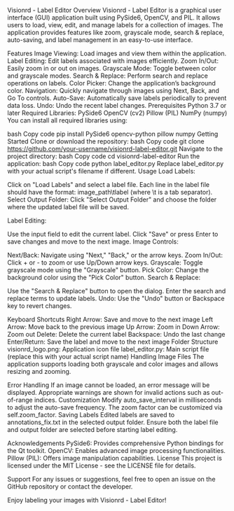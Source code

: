 Visionrd - Label Editor
Overview
Visionrd - Label Editor is a graphical user interface (GUI) application built using PySide6, OpenCV, and PIL. It allows users to load, view, edit, and manage labels for a collection of images. The application provides features like zoom, grayscale mode, search & replace, auto-saving, and label management in an easy-to-use interface.

Features
Image Viewing: Load images and view them within the application.
Label Editing: Edit labels associated with images efficiently.
Zoom In/Out: Easily zoom in or out on images.
Grayscale Mode: Toggle between color and grayscale modes.
Search & Replace: Perform search and replace operations on labels.
Color Picker: Change the application’s background color.
Navigation: Quickly navigate through images using Next, Back, and Go To controls.
Auto-Save: Automatically save labels periodically to prevent data loss.
Undo: Undo the recent label changes.
Prerequisites
Python 3.7 or later
Required Libraries:
PySide6
OpenCV (cv2)
Pillow (PIL)
NumPy (numpy)
You can install all required libraries using:

bash
Copy code
pip install PySide6 opencv-python pillow numpy
Getting Started
Clone or download the repository:
bash
Copy code
git clone https://github.com/your-username/visionrd-label-editor.git
Navigate to the project directory:
bash
Copy code
cd visionrd-label-editor
Run the application:
bash
Copy code
python label_editor.py
Replace label_editor.py with your actual script's filename if different.
Usage
Load Labels:

Click on "Load Labels" and select a label file.
Each line in the label file should have the format: image_path\tlabel (where \t is a tab separator).
Select Output Folder: Click "Select Output Folder" and choose the folder where the updated label file will be saved.

Label Editing:

Use the input field to edit the current label.
Click "Save" or press Enter to save changes and move to the next image.
Image Controls:

Next/Back: Navigate using "Next," "Back," or the arrow keys.
Zoom In/Out: Click + or - to zoom or use Up/Down arrow keys.
Grayscale: Toggle grayscale mode using the "Grayscale" button.
Pick Color: Change the background color using the "Pick Color" button.
Search & Replace:

Use the "Search & Replace" button to open the dialog.
Enter the search and replace terms to update labels.
Undo: Use the "Undo" button or Backspace key to revert changes.

Keyboard Shortcuts
Right Arrow: Save and move to the next image
Left Arrow: Move back to the previous image
Up Arrow: Zoom in
Down Arrow: Zoom out
Delete: Delete the current label
Backspace: Undo the last change
Enter/Return: Save the label and move to the next image
Folder Structure
visionrd_logo.png: Application icon file
label_editor.py: Main script file (replace this with your actual script name)
Handling Image Files
The application supports loading both grayscale and color images and allows resizing and zooming.

Error Handling
If an image cannot be loaded, an error message will be displayed.
Appropriate warnings are shown for invalid actions such as out-of-range indices.
Customization
Modify auto_save_interval in milliseconds to adjust the auto-save frequency.
The zoom factor can be customized via self.zoom_factor.
Saving Labels
Edited labels are saved to annotations_fix.txt in the selected output folder. Ensure both the label file and output folder are selected before starting label editing.

Acknowledgements
PySide6: Provides comprehensive Python bindings for the Qt toolkit.
OpenCV: Enables advanced image processing functionalities.
Pillow (PIL): Offers image manipulation capabilities.
License
This project is licensed under the MIT License - see the LICENSE file for details.

Support
For any issues or suggestions, feel free to open an issue on the GitHub repository or contact the developer.

Enjoy labeling your images with Visionrd - Label Editor!

